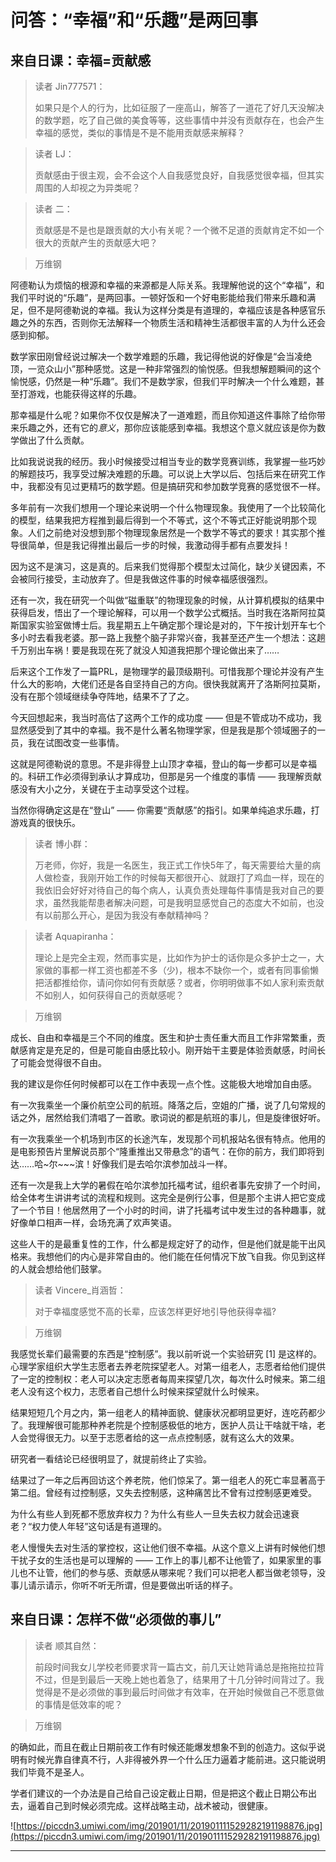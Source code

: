 # 问答：“幸福”和“乐趣”是两回事 

## 来自日课：幸福=贡献感

> 读者 Jin777571：
> 
> 如果只是个人的行为，比如征服了一座高山，解答了一道花了好几天没解决的数学题，吃了自己做的美食等等，这些事情中并没有贡献存在，也会产生幸福的感觉，类似的事情是不是不能用贡献感来解释？

> 读者 LJ：
> 
> 贡献感由于很主观，会不会这个人自我感觉良好，自我感觉很幸福，但其实周围的人却视之为异类呢？

> 读者 二：
> 
> 贡献感是不是也是跟贡献的大小有关呢？一个微不足道的贡献肯定不如一个很大的贡献产生的贡献感大吧？

> 万维钢

阿德勒认为烦恼的根源和幸福的来源都是人际关系。我理解他说的这个“幸福”，和我们平时说的“乐趣”，是两回事。一顿好饭和一个好电影能给我们带来乐趣和满足，但不是阿德勒说的幸福。我认为这样分类是有道理的，幸福应该是各种感官乐趣之外的东西，否则你无法解释一个物质生活和精神生活都很丰富的人为什么还会感到抑郁。

数学家田刚曾经说过解决一个数学难题的乐趣，我记得他说的好像是“会当凌绝顶，一览众山小”那种感觉。这是一种非常强烈的愉悦感。但我想解题瞬间的这个愉悦感，仍然是一种“乐趣”。我们不是数学家，但我们平时解决一个什么难题，甚至打游戏，也能获得这样的乐趣。

那幸福是什么呢？如果你不仅仅是解决了一道难题，而且你知道这件事除了给你带来乐趣之外，还有它的*意义*，那你应该能感到幸福。我想这个意义就应该是你为数学做出了什么贡献。

比如我说说我的经历。我小时候接受过相当专业的数学竞赛训练，我掌握一些巧妙的解题技巧，我享受过解决难题的乐趣。可以说上大学以后、包括后来在研究工作中，我都没有见过更精巧的数学题。但是搞研究和参加数学竞赛的感觉很不一样。

多年前有一次我们想用一个理论来说明一个什么物理现象。我使用了一个比较简化的模型，结果我把方程推到最后得到一个不等式，这个不等式正好能说明那个现象。人们之前绝对没想到那个物理现象居然是一个数学不等式的要求！其实那个推导很简单，但是我记得推出最后一步的时候，我激动得手都有点要发抖！

因为这不是演习，这是真的。后来我们觉得那个模型太过简化，缺少关键因素，不会被同行接受，主动放弃了。但是我做这件事的时候幸福感很强烈。

还有一次，我在研究一个叫做“磁重联”的物理现象的时候，从计算机模拟的结果中获得启发，悟出了一个理论解释，可以用一个数学公式概括。当时我在洛斯阿拉莫斯国家实验室做博士后。我星期五上午确定那个理论是对的，下午按计划开车七个多小时去看我老婆。那一路上我整个脑子非常兴奋，我甚至还产生一个想法：这趟千万别出车祸！要是我现在死了就没人知道我把那个理论做出来了……

后来这个工作发了一篇PRL，是物理学的最顶级期刊。可惜我那个理论并没有产生什么大的影响，大佬们还是各自坚持自己的方向。很快我就离开了洛斯阿拉莫斯，没有在那个领域继续争夺阵地，结果不了了之。

今天回想起来，我当时高估了这两个工作的成功度 —— 但是不管成功不成功，我显然感受到了其中的幸福。我不是什么著名物理学家，但是我是那个领域圈子的一员，我在试图改变一些事情。

这就是阿德勒说的意思。不是非得登上山顶才幸福，登山的每一步都可以是幸福的。科研工作必须得到承认才算成功，但那是另一个维度的事情 —— 我理解贡献感没有大小之分，关键在于主动享受这个过程。

当然你得确定这是在“登山” —— 你需要“贡献感”的指引。如果单纯追求乐趣，打游戏真的很快乐。

> 读者 博小群：
> 
> 万老师，你好，我是一名医生，我正式工作快5年了，每天需要给大量的病人做检查，我刚开始工作的时候每天都很开心、就跟打了鸡血一样，现在的我依旧会好好对待自己的每个病人，认真负责处理每件事情是我对自己的要求，虽然我能帮患者解决问题，可是我明显感觉自己的态度大不如前，也没有以前那么开心，是因为我没有奉献精神吗？

> 读者 Aquapiranha：
> 
> 理论上是完全主观，然而事实是，比如作为护士的话你是众多护士之一，大家做的事都一样工资也都差不多（少)，根本不缺你一个，或者有同事偷懒把活都推给你，请问你如何有贡献感？或者，你明明做事不如人家利索贡献不如别人，如何获得自己的贡献感呢？

> 万维钢

成长、自由和幸福是三个不同的维度。医生和护士责任重大而且工作非常繁重，贡献感肯定是充足的，但是可能自由感比较小。刚开始干主要是体验贡献感，时间长了可能会觉得很不自由。

我的建议是你任何时候都可以在工作中表现一点个性。这能极大地增加自由感。

有一次我乘坐一个廉价航空公司的航班。降落之后，空姐的广播，说了几句常规的话之外，居然给我们清唱了一首歌。歌词说的都是航班的事儿，但是旋律很好听。

有一次我乘坐一个机场到市区的长途汽车，发现那个司机报站名很有特点。他用的是电影预告片里解说员那个“隆重推出又带悬念”的语气：在你的前方，我们即将到达……哈~尔~~~滨！好像我们是去哈尔滨参加战斗一样。

还有一次是我上大学的暑假在哈尔滨参加托福考试，组织者事先安排了一个时间，给全体考生讲讲考试的流程和规则。这完全是例行公事，但是那个主讲人把它变成了一个节目！他居然用了一个小时的时间，讲了托福考试中发生过的各种趣事，就好像单口相声一样，会场充满了欢声笑语。

这些人干的是最重复性的工作，什么都是规定好了的动作，但是他们就是能干出风格来。我想他们的内心是非常自由的。他们能在任何情况下放飞自我。你见到这样的人就会想给他们鼓掌。

> 读者 Vincere_肖涵哲：
> 
> 对于幸福度感觉不高的长辈，应该怎样更好地引导他获得幸福?

> 万维钢

我感觉长辈们最需要的东西是“控制感”。我以前听说一个实验研究 [1] 是这样的。心理学家组织大学生志愿者去养老院探望老人。对第一组老人，志愿者给他们提供了一定的控制权：老人可以决定志愿者每周来探望几次，每次什么时候来。第二组老人没有这个权力，志愿者自己想什么时候来探望就什么时候来。

结果短短几个月之内，第一组老人的精神面貌、健康状况都明显更好，连吃药都少了。我理解很可能那种养老院是个控制感极低的地方，医护人员让干啥就干啥，老人会觉得很无力。以至于志愿者给的这一点点控制感，就有这么大的效果。

研究者一看结论已经很明显了，就提前终止了实验。

结果过了一年之后再回访这个养老院，他们惊呆了。第一组老人的死亡率显著高于第二组。曾经有过控制感，又失去控制感，这种痛苦比不曾有过控制感更难受。

为什么有些人到死都不愿放弃权力？为什么有些人一旦失去权力就会迅速衰老？“权力使人年轻”这句话是有道理的。

老人慢慢失去对生活的掌控权，这让他们很不幸福。从这个意义上讲有时候他们想干扰子女的生活也是可以理解的 —— 工作上的事儿都不让他管了，如果家里的事儿也不让管，他们的参与感、贡献感从哪来呢？我们可以把老人都当做老领导，没事儿请示请示，你听不听无所谓，但是要做出听话的样子。

## 来自日课：怎样不做“必须做的事儿”

> 读者 顺其自然：
> 
> 前段时间我女儿学校老师要求背一篇古文，前几天让她背诵总是拖拖拉拉背不过，但是到最后一天晚上她也着急了，结果用了十几分钟时间背过了。我觉得是不是必须做的事到最后时间做才有效率，在开始时候做自己不愿意做的事情是低效率的呢？

> 万维钢

的确如此，而且在截止日期前夜工作有时候还能爆发想象不到的创造力。这似乎说明有时候光靠自律真不行，人非得被外界一个什么压力逼着才能前进。这只能说明我们毕竟不是圣人。

学者们建议的一个办法是自己给自己设定截止日期，但是把这个截止日期公布出去，逼着自己到时候必须完成。这样战略主动，战术被动，很健康。

![https://piccdn3.umiwi.com/img/201901/11/201901111529282191198876.jpg](https://piccdn3.umiwi.com/img/201901/11/201901111529282191198876.jpg)

---
